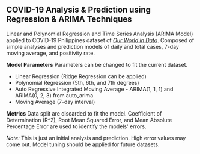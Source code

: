 ## COVID-19 Analysis & Prediction using Regression & ARIMA Techniques

Linear and Polynomial Regression and Time Series Analysis (ARIMA Model) applied to COVID-19 Philippines dataset of [_Our World in Data_](https://github.com/owid). Composed of simple analyses and prediction models of daily and total cases, 7-day moving average, and positivity rate. 

**Model Parameters**
Parameters can be changed to fit the current dataset.

- Linear Regression (Ridge Regression can be applied)
- Polynomial Regression (5th, 6th, and 7th degrees)
- Auto Regressive Integrated Moving Average - ARIMA(1, 1, 1) and ARIMA(0, 2, 3) from auto_arima
- Moving Average (7-day interval)

**Metrics**
Data split are discarded to fit the model. Coefficient of Determination (R^2), Root Mean Squared Error, and Mean Absolute Percentage Error are used to identify the models' errors.

_Note:_ This is just an initial analysis and prediction. High error values may come out. Model tuning should be applied for future datasets.

